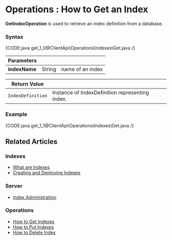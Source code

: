 ﻿# Operations : How to Get an Index

**GetIndexOperation** is used to retrieve an index definition from a database.

### Syntax

{CODE:java get_1_0@ClientApi\Operations\Indexes\Get.java /}

| Parameters | | |
| ------------- | ------------- | ----- |
| **indexName** | String | name of an index |

| Return Value | |
| ------------- | ----- |
| `IndexDefinition` | Instance of IndexDefinition representing index. |

### Example

{CODE:java get_1_1@ClientApi\Operations\Indexes\Get.java /}

## Related Articles

### Indexes

- [What are Indexes](../../../../indexes/what-are-indexes)
- [Creating and Deploying Indexes](../../../../indexes/creating-and-deploying)

### Server

- [Index Administration](../../../../server/administration/index-administration)

### Operations

- [How to Get Indexes](../../../../client-api/operations/maintenance/indexes/get-indexes)
- [How to Put Indexes](../../../../client-api/operations/maintenance/indexes/put-indexes)
- [How to Delete Index](../../../../client-api/operations/maintenance/indexes/delete-index)
